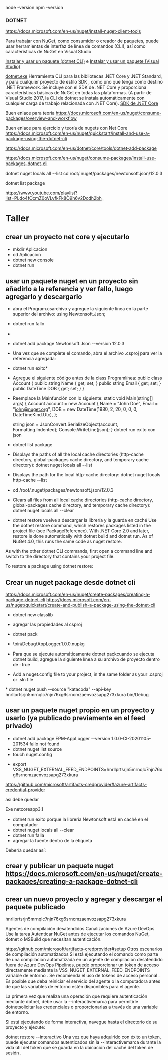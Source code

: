 node -version
npm -version


### DOTNET

https://docs.microsoft.com/en-us/nuget/install-nuget-client-tools

Para trabajar con NuGet, como consumidor o creador de paquetes, puede usar herramientas de interfaz de línea de comandos (CLI), así como características de NuGet en Visual Studio

[Instalar y usar un paquete (dotnet CLI)](https://docs.microsoft.com/en-us/nuget/quickstart/install-and-use-a-package-using-the-dotnet-cli) e [Instalar y usar un paquete (Visual Studio)](https://docs.microsoft.com/en-us/nuget/quickstart/install-and-use-a-package-in-visual-studio)

[dotnet.exe](https://docs.microsoft.com/en-us/nuget/install-nuget-client-tools#dotnetexe-cli)	Herramienta CLI para las bibliotecas .NET Core y .NET Standard, y para cualquier proyecto de estilo SDK , como uno que tenga como destino .NET Framework. Se incluye con el SDK de .NET Core y proporciona características básicas de NuGet en todas las plataformas. (A partir de Visual Studio 2017, la CLI de dotnet se instala automáticamente con cualquier carga de trabajo relacionada con .NET Core).	[SDK de .NET Core](https://www.microsoft.com/net/download/)



Buen enlace para teoría
https://docs.microsoft.com/en-us/nuget/consume-packages/overview-and-workflow

Buen enlace para ejercicio y teoría de nugets con Net Core
https://docs.microsoft.com/en-us/nuget/quickstart/install-and-use-a-package-using-the-dotnet-cli

https://docs.microsoft.com/en-us/dotnet/core/tools/dotnet-add-package 

https://docs.microsoft.com/en-us/nuget/consume-packages/install-use-packages-dotnet-cli

dotnet nuget locals all --list
cd root/.nuget/packages/newtonsoft.json/12.0.3

dotnet list package

https://www.youtube.com/playlist?list=PLdo4fOcmZ0oVLvfkFk8O9h6v2Dcdh2bh_

# Taller

## crear un proyecto net core y ejecutarlo

* mkdir Aplicacion
* cd Aplicacion
* dotnet new console
* dotnet run



## usar un paquete nuget en un proyecto sin añadirlo a la referencia y ver fallo, luego agregarlo y descargarlo


* abra el Program.csarchivo y agregue la siguiente línea en la parte superior del archivo: using Newtonsoft.Json;
* dotnet run fallo
* 
* dotnet add package Newtonsoft.Json --version 12.0.3 
* Una vez que se complete el comando, abra el archivo .csproj para ver la referencia agregada:
* dotnet run exito* 
* Agregue el siguiente código antes de la class Programlínea: 
public class Account
{
    public string Name { get; set; }
    public string Email { get; set; }
    public DateTime DOB { get; set; }
}
* Reemplace la Mainfunción con lo siguiente:
static void Main(string[] args)
{
    Account account = new Account
    {
        Name = "John Doe",
        Email = "john@nuget.org",
        DOB = new DateTime(1980, 2, 20, 0, 0, 0, DateTimeKind.Utc),
    };

    string json = JsonConvert.SerializeObject(account, Formatting.Indented);
    Console.WriteLine(json);
}
dotnet run exito con json
* dotnet list package
* Displays the paths of all the local cache directories (http-cache directory, global-packages cache directory, and temporary cache directory): dotnet nuget locals all --list
* Displays the path for the local http-cache directory: dotnet nuget locals http-cache --list
* cd /root/.nuget/packages/newtonsoft.json/12.0.3
* Clears all files from all local cache directories (http-cache directory, global-packages cache directory, and temporary cache directory): dotnet nuget locals all --clear
* dotnet restore vuelve a descargar la librería y la guarda en caché Use the dotnet restore command, which restores packages listed in the project file (see PackageReference). With .NET Core 2.0 and later, restore is done automatically with dotnet build and dotnet run. As of NuGet 4.0, this runs the same code as nuget restore.

As with the other dotnet CLI commands, first open a command line and switch to the directory that contains your project file.

To restore a package using dotnet restore:

## Crear un nuget package desde dotnet cli
https://docs.microsoft.com/en-us/nuget/create-packages/creating-a-package-dotnet-cli
https://docs.microsoft.com/en-us/nuget/quickstart/create-and-publish-a-package-using-the-dotnet-cli

* dotnet new classlib
* agregar las propiedades al csproj
* dotnet pack
* \bin\Debug\AppLogger.1.0.0.nupkg
* Para que se ejecute automáticamente dotnet packcuando se ejecuta dotnet build, agregue la siguiente línea a su archivo de proyecto dentro de <PropertyGroup>:
<GeneratePackageOnBuild>true</GeneratePackageOnBuild>

* Add a nuget.config file to your project, in the same folder as your .csproj or .sln file 
<?xml version="1.0" encoding="utf-8"?>
<configuration>
  <packageSources>
    <clear />
    <add key="katacoda" value="https://pkgs.dev.azure.com/capacitaciones-azure-devops/_packaging/katacoda/nuget/v3/index.json" />
  </packageSources>
</configuration>
* dotnet nuget push --source "katacoda" --api-key hnrllprtsrjn5mrnqlc7njn76xg6srncmzaenvozsapg273xkura bin/Debug

## usar un paquete nuget propio en un proyecto y usarlo (ya publicado previamente en el feed privado)
* dotnet add package EPM-AppLogger --version 1.0.0-CI-20201105-201534 fallo not found
* dotnet nuget list source
* touch nuget.config
<?xml version="1.0" encoding="utf-8"?>
<configuration>
  <packageSources>
    <clear />
    <add key="katacoda" value="https://pkgs.dev.azure.com/capacitaciones-azure-devops/_packaging/katacoda/nuget/v3/index.json" />
  </packageSources>
  <packageSourceCredentials>
    <katacoda>
      <add key="Username" value="" />
      <add key="ClearTextPassword" value="%VSS_NUGET_EXTERNAL_FEED_ENDPOINTS%" />
    </katacoda>
</packageSourceCredentials>
</configuration>


* export VSS_NUGET_EXTERNAL_FEED_ENDPOINTS=hnrllprtsrjn5mrnqlc7njn76xg6srncmzaenvozsapg273xkura

https://github.com/microsoft/artifacts-credprovider#azure-artifacts-credential-provider

así debe quedar
<Project Sdk="Microsoft.NET.Sdk">

  <PropertyGroup>
    <OutputType>Exe</OutputType>
    <TargetFramework>netcoreapp3.1</TargetFramework>
  </PropertyGroup>

  <ItemGroup>
    <PackageReference Include="EPM-AppLogger" Version="1.0.0-CI-20201105-201534" />
    <PackageReference Include="Newtonsoft.Json" Version="12.0.3" />
  </ItemGroup>

</Project>

* dotnet run exito porque la librería Newtonsoft está en caché en el computador
* dotnet nuget locals all --clear
* dotnet run falla
* agregar la fuente <add key="nuget.org" value="https://api.nuget.org/v3/index.json" protocolVersion="3" />
dentro de la etiqueta <packageSources>


Debería quedar así:
<?xml version="1.0" encoding="utf-8"?>
<configuration>
  <packageSources>
    <clear />
    <add key="katacoda" value="https://pkgs.dev.azure.com/capacitaciones-azure-devops/_packaging/katacoda/nuget/v3/index.json" />
    <add key="nuget.org" value="https://api.nuget.org/v3/index.json" protocolVersion="3" />
  </packageSources>
  <packageSourceCredentials>
    <katacoda>
      <add key="Username" value="%VSS_NUGET_EXTERNAL_FEED_ENDPOINTS%" />
      <add key="ClearTextPassword" value="%VSS_NUGET_EXTERNAL_FEED_ENDPOINTS%" />
    </katacoda>
</packageSourceCredentials>
</configuration>



## crear y publicar un paquete nuget https://docs.microsoft.com/en-us/nuget/create-packages/creating-a-package-dotnet-cli
## crear un nuevo proyecto y agregar y descargar el paquete publicado 




hnrllprtsrjn5mrnqlc7njn76xg6srncmzaenvozsapg273xkura



Agentes de compilación desatendidos
Canalizaciones de Azure DevOps
Use la tarea Autenticar NuGet antes de ejecutar los comandos NuGet, dotnet o MSBuild que necesitan autenticación.


https://github.com/microsoft/artifacts-credprovider#setup
Otros escenarios de compilación automatizados
Si está ejecutando el comando como parte de una compilación automatizada en un agente de compilación desatendido fuera de Azure DevOps Pipelines, puede proporcionar un token de acceso directamente mediante la VSS_NUGET_EXTERNAL_FEED_ENDPOINTS variable de entorno . Se recomienda el uso de tokens de acceso personal . Es posible que deba reiniciar el servicio del agente o la computadora antes de que las variables de entorno estén disponibles para el agente.


La primera vez que realiza una operación que requiere autenticación mediante dotnet, debe usar la --interactivemarca para permitirle dotnetsolicitar las credenciales o proporcionarlas a través de una variable de entorno.

Si está ejecutando de forma interactiva, navegue hasta el directorio de su proyecto y ejecute:

dotnet restore --interactivo
Una vez que haya adquirido con éxito un token, puede ejecutar comandos autenticados sin la --interactivemarca durante la vida útil del token que se guarda en la ubicación del caché del token de sesión .